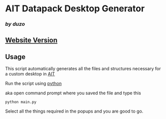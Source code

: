 # AIT Datapack Desktop Generator

### *by duzo*

## [Website Version](https://duzo.is-a.dev/desktop-online/)

## Usage
This script automatically generates all the files and structures necessary for a custom desktop in [AIT](https://github.com/loqor/ait)

Run the script using [python](https://www.python.org/downloads/)

aka open command prompt where you saved the file and type this

`python main.py`

Select all the things required in the popups and you are good to go.
